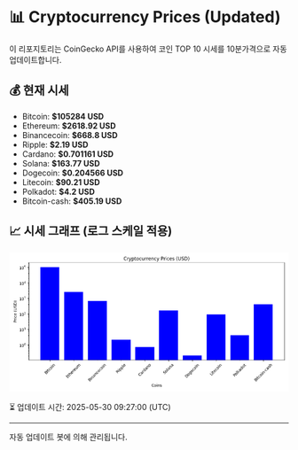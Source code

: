
# 📊 Cryptocurrency Prices (Updated)

이 리포지토리는 CoinGecko API를 사용하여 코인 TOP 10 시세를 10분가격으로 자동 업데이트합니다.

## 💰 현재 시세
- Bitcoin: **$105284 USD**
- Ethereum: **$2618.92 USD**
- Binancecoin: **$668.8 USD**
- Ripple: **$2.19 USD**
- Cardano: **$0.701161 USD**
- Solana: **$163.77 USD**
- Dogecoin: **$0.204566 USD**
- Litecoin: **$90.21 USD**
- Polkadot: **$4.2 USD**
- Bitcoin-cash: **$405.19 USD**

## 📈 시세 그래프 (로그 스케일 적용)
![Crypto Prices](crypto_prices.png)

⏳ 업데이트 시간: 2025-05-30 09:27:00 (UTC)

---
자동 업데이트 봇에 의해 관리됩니다.
